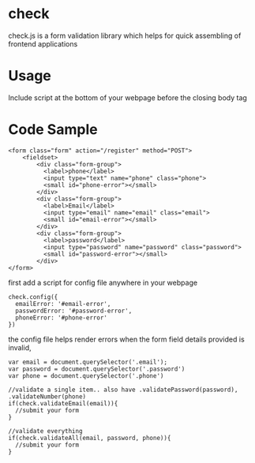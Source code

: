 # check
check.js is a form validation library which helps for quick assembling of frontend applications

# Usage
Include script at the bottom of your webpage before the closing body tag

# Code Sample

```
<form class="form" action="/register" method="POST">
    <fieldset>
        <div class="form-group">
          <label>phone</label>
          <input type="text" name="phone" class="phone">
          <small id="phone-error"></small>
        </div>
        <div class="form-group">
          <label>Email</label>
          <input type="email" name="email" class="email">
          <small id="email-error"></small>
        </div>
        <div class="form-group">
          <label>password</label>
          <input type="password" name="password" class="password">
          <small id="password-error"></small>
        </div>
</form>
```

first add a script for config file anywhere in your webpage
```
check.config({
  emailError: '#email-error',
  passwordError: '#password-error',
  phoneError: '#phone-error'
})
```
the config file helps render errors when the form field details provided is invalid,
```
var email = document.querySelector('.email');
var password = document.querySelector('.password')
var phone = document.querySelector('.phone')

//validate a single item.. also have .validatePassword(password), .validateNumber(phone)
if(check.validateEmail(email)){
  //submit your form 
}

//validate everything
if(check.validateAll(email, password, phone)){
  //submit your form
}
```
